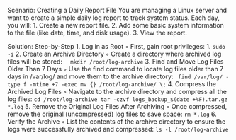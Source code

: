 Scenario: Creating a Daily Report File
You are managing a Linux server and want to create a simple daily log report to track system status. Each day, you will:
    1. Create a new report file.
    2. Add some basic system information to the file (like date, time, and disk usage).
    3. View the report.

Solution: Step-by-Step
    1. Log in as Root
        ◦ First, gain root privileges:
    1. 
      ```
       sudo -i
      ```
    2. Create an Archive Directory
        ◦ Create a directory where archived log files will be stored:
     ```  
       mkdir /root/log-archive
     ```
    3. Find and Move Log Files Older Than 7 Days
        ◦ Use the find command to locate log files older than 7 days in /var/log/ and move them to the archive directory:
      ``` 
       find /var/log/ -type f -mtime +7 -exec mv {} /root/log-archive/ \;
      ```
    4. Compress the Archived Log Files
        ◦ Navigate to the archive directory and compress all the log files:
       ```
       cd /root/log-archive
       tar -czvf logs_backup_$(date +%F).tar.gz *.log
    ```
    5. Remove the Original Log Files After Archiving
        ◦ Once compressed, remove the original (uncompressed) log files to save space:
       ```
       rm *.log
       ```
    6. Verify the Archive
        ◦ List the contents of the archive directory to ensure the logs were successfully archived and compressed:
       ```
       ls -l /root/log-archive
       ```

